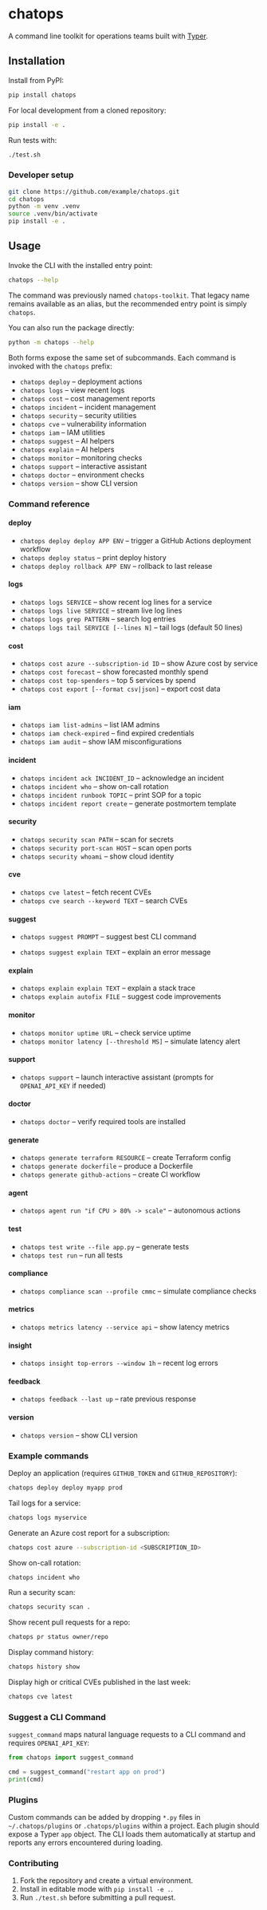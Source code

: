 # chatops

A command line toolkit for operations teams built with [Typer](https://typer.tiangolo.com/).

## Installation

Install from PyPI:

```bash
pip install chatops
```

For local development from a cloned repository:

```bash
pip install -e .
```

Run tests with:

```bash
./test.sh
```

### Developer setup

```bash
git clone https://github.com/example/chatops.git
cd chatops
python -m venv .venv
source .venv/bin/activate
pip install -e .
```

## Usage

Invoke the CLI with the installed entry point:

```bash
chatops --help
```

The command was previously named `chatops-toolkit`. That legacy name remains
available as an alias, but the recommended entry point is simply `chatops`.

You can also run the package directly:

```bash
python -m chatops --help
```

Both forms expose the same set of subcommands. Each command is invoked with the
`chatops` prefix:

- `chatops deploy` &ndash; deployment actions
- `chatops logs` &ndash; view recent logs
- `chatops cost` &ndash; cost management reports
- `chatops incident` &ndash; incident management
- `chatops security` &ndash; security utilities
- `chatops cve` &ndash; vulnerability information
- `chatops iam` &ndash; IAM utilities
- `chatops suggest` &ndash; AI helpers
- `chatops explain` &ndash; AI helpers
- `chatops monitor` &ndash; monitoring checks
- `chatops support` &ndash; interactive assistant
- `chatops doctor` &ndash; environment checks
- `chatops version` &ndash; show CLI version

### Command reference

#### deploy
- `chatops deploy deploy APP ENV` &ndash; trigger a GitHub Actions deployment workflow
- `chatops deploy status` &ndash; print deploy history
- `chatops deploy rollback APP ENV` &ndash; rollback to last release

#### logs
- `chatops logs SERVICE` &ndash; show recent log lines for a service
- `chatops logs live SERVICE` &ndash; stream live log lines
- `chatops logs grep PATTERN` &ndash; search log entries
- `chatops logs tail SERVICE [--lines N]` &ndash; tail logs (default 50 lines)

#### cost
- `chatops cost azure --subscription-id ID` &ndash; show Azure cost by service
- `chatops cost forecast` &ndash; show forecasted monthly spend
- `chatops cost top-spenders` &ndash; top 5 services by spend
- `chatops cost export [--format csv|json]` &ndash; export cost data

#### iam
- `chatops iam list-admins` &ndash; list IAM admins
- `chatops iam check-expired` &ndash; find expired credentials
- `chatops iam audit` &ndash; show IAM misconfigurations

#### incident
- `chatops incident ack INCIDENT_ID` &ndash; acknowledge an incident
- `chatops incident who` &ndash; show on-call rotation
- `chatops incident runbook TOPIC` &ndash; print SOP for a topic
- `chatops incident report create` &ndash; generate postmortem template

#### security
- `chatops security scan PATH` &ndash; scan for secrets
- `chatops security port-scan HOST` &ndash; scan open ports
- `chatops security whoami` &ndash; show cloud identity

#### cve
- `chatops cve latest` &ndash; fetch recent CVEs
- `chatops cve search --keyword TEXT` &ndash; search CVEs

#### suggest
- `chatops suggest PROMPT` &ndash; suggest best CLI command

- `chatops suggest explain TEXT` &ndash; explain an error message

#### explain
- `chatops explain explain TEXT` &ndash; explain a stack trace
- `chatops explain autofix FILE` &ndash; suggest code improvements

#### monitor
- `chatops monitor uptime URL` &ndash; check service uptime
- `chatops monitor latency [--threshold MS]` &ndash; simulate latency alert

#### support
- `chatops support` &ndash; launch interactive assistant (prompts for `OPENAI_API_KEY` if needed)

#### doctor
- `chatops doctor` &ndash; verify required tools are installed

#### generate
- `chatops generate terraform RESOURCE` &ndash; create Terraform config
- `chatops generate dockerfile` &ndash; produce a Dockerfile
- `chatops generate github-actions` &ndash; create CI workflow

#### agent
- `chatops agent run "if CPU > 80% -> scale"` &ndash; autonomous actions

#### test
- `chatops test write --file app.py` &ndash; generate tests
- `chatops test run` &ndash; run all tests

#### compliance
- `chatops compliance scan --profile cmmc` &ndash; simulate compliance checks

#### metrics
- `chatops metrics latency --service api` &ndash; show latency metrics

#### insight
- `chatops insight top-errors --window 1h` &ndash; recent log errors

#### feedback
- `chatops feedback --last up` &ndash; rate previous response

#### version
- `chatops version` &ndash; show CLI version

### Example commands

Deploy an application (requires `GITHUB_TOKEN` and `GITHUB_REPOSITORY`):

```bash
chatops deploy deploy myapp prod
```

Tail logs for a service:

```bash
chatops logs myservice
```

Generate an Azure cost report for a subscription:

```bash
chatops cost azure --subscription-id <SUBSCRIPTION_ID>
```

Show on-call rotation:

```bash
chatops incident who
```

Run a security scan:

```bash
chatops security scan .
```

Show recent pull requests for a repo:

```bash
chatops pr status owner/repo
```

Display command history:

```bash
chatops history show
```

Display high or critical CVEs published in the last week:

```bash
chatops cve latest
```

### Suggest a CLI Command

`suggest_command` maps natural language requests to a CLI command and requires `OPENAI_API_KEY`:

```python
from chatops import suggest_command

cmd = suggest_command("restart app on prod")
print(cmd)
```

### Plugins

Custom commands can be added by dropping ``*.py`` files in ``~/.chatops/plugins``
or ``.chatops/plugins`` within a project. Each plugin should expose a Typer
``app`` object. The CLI loads them automatically at startup and reports any
errors encountered during loading.

### Contributing

1. Fork the repository and create a virtual environment.
2. Install in editable mode with ``pip install -e .``.
3. Run ``./test.sh`` before submitting a pull request.
